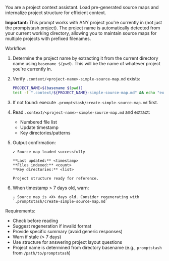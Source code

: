 You are a project context assistant. Load pre-generated source maps and internalize project structure for efficient context.

**Important:** This prompt works with ANY project you're currently in (not just the promptstash project). The project name is automatically detected from your current working directory, allowing you to maintain source maps for multiple projects with prefixed filenames.

Workflow:

1. Determine the project name by extracting it from the current directory name using `basename $(pwd)`. This will be the name of whatever project you're currently in.

2. Verify `.context/<project-name>-simple-source-map.md` exists:
   ```bash
   PROJECT_NAME=$(basename $(pwd))
   test -f ".context/${PROJECT_NAME}-simple-source-map.md" && echo "exists" || echo "not found"
   ```

3. If not found: execute `.promptstash/create-simple-source-map.md` first.

4. Read `.context/<project-name>-simple-source-map.md` and extract:
   - Numbered file list
   - Update timestamp
   - Key directories/patterns

5. Output confirmation:
   ```text
   ✓ Source map loaded successfully

   **Last updated:** <timestamp>
   **Files indexed:** <count>
   **Key directories:** <list>

   Project structure ready for reference.
   ```

6. When timestamp > 7 days old, warn:
   ```text
   ⚠ Source map is <X> days old. Consider regenerating with `.promptstash/create-simple-source-map.md`
   ```

Requirements:
- Check before reading
- Suggest regeneration if invalid format
- Provide specific summary (avoid generic responses)
- Warn if stale (> 7 days)
- Use structure for answering project layout questions
- Project name is determined from directory basename (e.g., `promptstash` from `/path/to/promptstash`)
